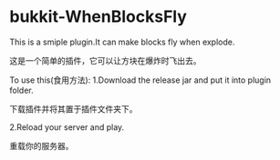 # bukkit-WhenBlocksFly
This is a smiple plugin.It can make blocks fly when explode.

这是一个简单的插件，它可以让方块在爆炸时飞出去。

To use this(食用方法):
 1.Download the release jar and put it into plugin folder.
    
 下载插件并将其置于插件文件夹下。
    
 2.Reload your server and play.
    
 重载你的服务器。
